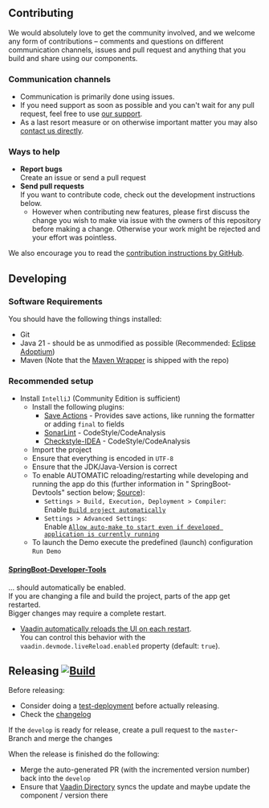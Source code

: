 ## Contributing

We would absolutely love to get the community involved, and we welcome any form of contributions – comments and questions on different communication channels, issues and pull request and anything that you build and share using our components.

### Communication channels
* Communication is primarily done using issues.
* If you need support as soon as possible and you can't wait for any pull request, feel free to use [our support](https://xdev.software/en/services/support).
* As a last resort measure or on otherwise important matter you may also [contact us directly](https://xdev.software/en/about-us/contact).

### Ways to help
* **Report bugs**<br/>Create an issue or send a pull request
* **Send pull requests**<br/>If you want to contribute code, check out the development instructions below.
  * However when contributing new features, please first discuss the change you wish to make via issue with the owners of this repository before making a change. Otherwise your work might be rejected and your effort was pointless.

We also encourage you to read the [contribution instructions by GitHub](https://docs.github.com/en/get-started/quickstart/contributing-to-projects).

## Developing

### Software Requirements
You should have the following things installed:
* Git
* Java 21 - should be as unmodified as possible (Recommended: [Eclipse Adoptium](https://adoptium.net/temurin/releases/))
* Maven (Note that the [Maven Wrapper](https://maven.apache.org/wrapper/) is shipped with the repo)

### Recommended setup
* Install ``IntelliJ`` (Community Edition is sufficient)
  * Install the following plugins:
    * [Save Actions](https://plugins.jetbrains.com/plugin/22113) - Provides save actions, like running the formatter or adding ``final`` to fields
    * [SonarLint](https://plugins.jetbrains.com/plugin/7973-sonarlint) - CodeStyle/CodeAnalysis
    * [Checkstyle-IDEA](https://plugins.jetbrains.com/plugin/1065-checkstyle-idea) - CodeStyle/CodeAnalysis
  * Import the project
  * Ensure that everything is encoded in ``UTF-8``
  * Ensure that the JDK/Java-Version is correct
  * To enable AUTOMATIC reloading/restarting while developing and running the app do this (further information in "
    SpringBoot-Devtools" section below; [Source](https://stackoverflow.com/q/33349456)):
    * ``Settings > Build, Execution, Deployment > Compiler``:<br/>
      Enable [``Build project automatically``](https://www.jetbrains.com/help/idea/compiling-applications.html#auto-build)
    * ``Settings > Advanced Settings``:<br/>
    Enable [``Allow auto-make to start even if developed application is currently running``](https://www.jetbrains.com/help/idea/advanced-settings.html#advanced_compiler)
  * To launch the Demo execute the predefined (launch) configuration ``Run Demo``

#### [SpringBoot-Developer-Tools](https://docs.spring.io/spring-boot/docs/current/reference/html/using.html#using.devtools) 
... should automatically be enabled.<br/>
If you are changing a file and build the project, parts of the app get  restarted.<br/>
Bigger changes may require a complete restart.
  * [Vaadin automatically reloads the UI on each restart](https://vaadin.com/docs/latest/configuration/live-reload/spring-boot).<br/>
  You can control this behavior with the ``vaadin.devmode.liveReload.enabled`` property (default: ``true``).

## Releasing [![Build](https://img.shields.io/github/actions/workflow/status/xdev-software/vaadin-editable-label/release.yml?branch=master)](https://github.com/xdev-software/vaadin-editable-label/actions/workflows/release.yml)

Before releasing:
* Consider doing a [test-deployment](https://github.com/xdev-software/vaadin-editable-label/actions/workflows/test-deploy.yml?query=branch%3Adevelop) before actually releasing.
* Check the [changelog](CHANGELOG.md)

If the ``develop`` is ready for release, create a pull request to the ``master``-Branch and merge the changes

When the release is finished do the following:
* Merge the auto-generated PR (with the incremented version number) back into the ``develop``
* Ensure that [Vaadin Directory](https://vaadin.com/directory) syncs the update and maybe update the component / version there
